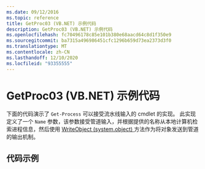 ```yaml
---
ms.date: 09/12/2016
ms.topic: reference
title: GetProc03 (VB.NET) 示例代码
description: GetProc03 (VB.NET) 示例代码
ms.openlocfilehash: fc70496178c85e101b380e68aacd64c8d1f350e9
ms.sourcegitcommit: ba7315a496986451cfc1296b659d73ea2373d3f0
ms.translationtype: MT
ms.contentlocale: zh-CN
ms.lasthandoff: 12/10/2020
ms.locfileid: "93355555"
---
```

# <a name="getproc03-vbnet-sample-code"></a>GetProc03 (VB.NET) 示例代码

下面的代码演示了 `Get-Process` 可以接受流水线输入的 cmdlet 的实现。 此实现定义了一个 `Name` 参数，该参数接受管道输入，并根据提供的名称从本地计算机检索进程信息，然后使用 [WriteObject (system.object) ](/dotnet/api/system.management.automation.cmdlet.writeobject#System_Management_Automation_Cmdlet_WriteObject_System_Object_System_Boolean_) 方法作为将对象发送到管道的输出机制。

## <a name="code-sample"></a>代码示例

<!-- TODO!!!: review snippet reference  [!CODE [Msh_samplesgetproc03#getproc03vbAll](Msh_samplesgetproc03#getproc03vbAll)]  -->

